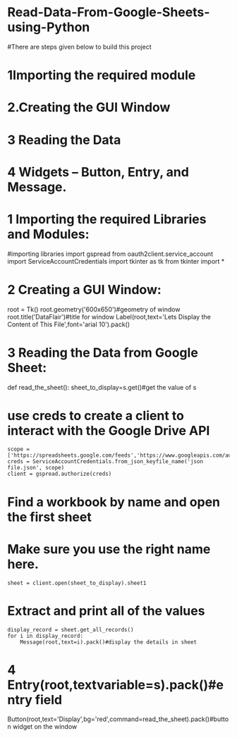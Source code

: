 # Read-Data-From-Google-Sheets-using-Python
#There are steps given below to build this project
# 1Importing the required module
# 2.Creating the GUI Window
# 3 Reading the Data
# 4 Widgets – Button, Entry, and Message.

# 1 Importing the required Libraries and Modules:
#importing libraries
import gspread
from oauth2client.service_account import ServiceAccountCredentials
import tkinter as tk
from tkinter import *
# 2 Creating a GUI Window:
root = Tk()
root.geometry('600x650')#geometry of window
root.title('DataFlair')#title for window
Label(root,text='Lets Display the Content of This File',font='arial 10').pack()
# 3 Reading the Data from Google Sheet:
def read_the_sheet():
    sheet_to_display=s.get()#get the value of s
# use creds to create a client to interact with the Google Drive API
    scope = ['https://spreadsheets.google.com/feeds','https://www.googleapis.com/auth/drive']
    creds = ServiceAccountCredentials.from_json_keyfile_name('json file.json', scope)
    client = gspread.authorize(creds)
# Find a workbook by name and open the first sheet
# Make sure you use the right name here.
    sheet = client.open(sheet_to_display).sheet1
# Extract and print all of the values
    display_record = sheet.get_all_records()
    for i in display_record:
        Message(root,text=i).pack()#display the details in sheet
# 4 Entry(root,textvariable=s).pack()#entry field
Button(root,text='Display',bg='red',command=read_the_sheet).pack()#button widget on the window
